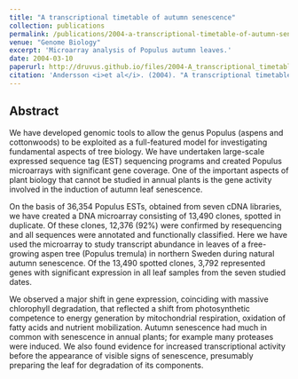 ```yaml
---
title: "A transcriptional timetable of autumn senescence"
collection: publications
permalink: /publications/2004-a-transcriptional-timetable-of-autumn-senescence
venue: "Genome Biology"
excerpt: 'Microarray analysis of Populus autumn leaves.'
date: 2004-03-10
paperurl: http://druvus.github.io/files/2004-A_transcriptional_timetable_of_autumn_senescence.pdf
citation: 'Andersson <i>et al</i>. (2004). "A transcriptional timetable of autumn senescence" <i>Genome Biology</i>. 5:R24'
---
```


## Abstract
We have developed genomic tools to allow the genus Populus (aspens and cottonwoods) to be exploited as a full-featured model for investigating fundamental aspects of tree biology. We have undertaken large-scale expressed sequence tag (EST) sequencing programs and created Populus microarrays with significant gene coverage. One of the important aspects of plant biology that cannot be studied in annual plants is the gene activity involved in the induction of autumn leaf senescence.

On the basis of 36,354 Populus ESTs, obtained from seven cDNA libraries, we have created a DNA microarray consisting of 13,490 clones, spotted in duplicate. Of these clones, 12,376 (92%) were confirmed by resequencing and all sequences were annotated and functionally classified. Here we have used the microarray to study transcript abundance in leaves of a free-growing aspen tree (Populus tremula) in northern Sweden during natural autumn senescence. Of the 13,490 spotted clones, 3,792 represented genes with significant expression in all leaf samples from the seven studied dates.

We observed a major shift in gene expression, coinciding with massive chlorophyll degradation, that reflected a shift from photosynthetic competence to energy generation by mitochondrial respiration, oxidation of fatty acids and nutrient mobilization. Autumn senescence had much in common with senescence in annual plants; for example many proteases were induced. We also found evidence for increased transcriptional activity before the appearance of visible signs of senescence, presumably preparing the leaf for degradation of its components.

